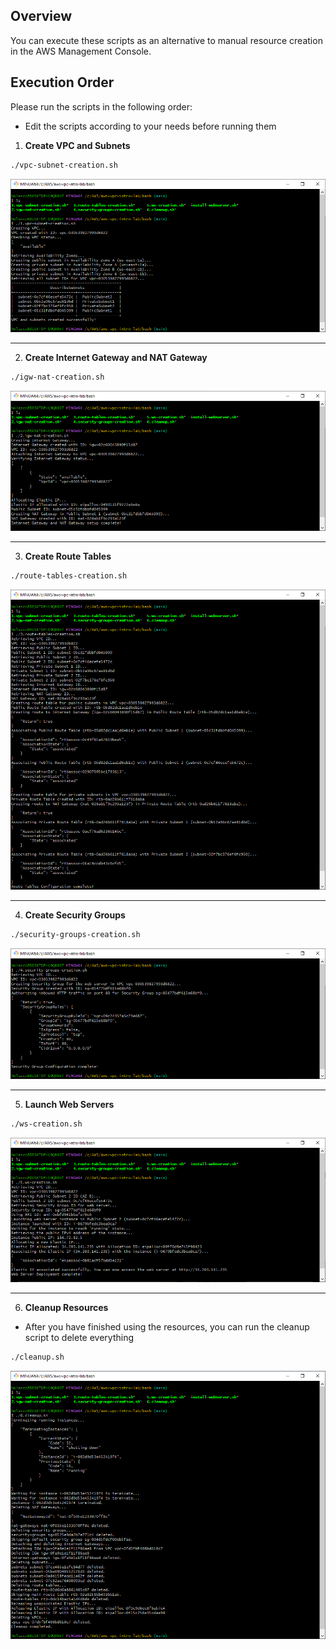 ## Overview
You can execute these scripts as an alternative to manual resource creation in the AWS Management Console. 

## Execution Order

Please run the scripts in the following order:
- Edit the scripts according to your needs before running them

1. **Create VPC and Subnets**
```bash
./vpc-subnet-creation.sh
```

<div align="center">
  <img src="screenshot/1.PNG" width=""/>
</div>

---

2. **Create Internet Gateway and NAT Gateway**
```bash
./igw-nat-creation.sh
```

<div align="center">
  <img src="screenshot/2.PNG" width=""/>
</div>

---

3. **Create Route Tables**
```bash
./route-tables-creation.sh
```

<div align="center">
  <img src="screenshot/3.PNG" width=""/>
</div>

---

4. **Create Security Groups**
```bash
./security-groups-creation.sh
```

<div align="center">
  <img src="screenshot/4.PNG" width=""/>
</div>

---

5. **Launch Web Servers**
```bash
./ws-creation.sh
```

<div align="center">
  <img src="screenshot/5.PNG" width=""/>
</div>

---

6. **Cleanup Resources**
- After you have finished using the resources, you can run the cleanup script to delete everything
```bash
./cleanup.sh
```

<div align="center">
  <img src="screenshot/6.PNG" width=""/>
</div>

